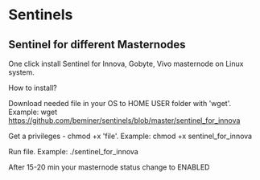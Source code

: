 # Sentinels
Sentinel for different Masternodes
----------------------------------
One click install Sentinel for Innova, Gobyte, Vivo masternode on Linux system.

How to install?

Download needed file in your OS to HOME USER folder with 'wget'.
Example:
	wget https://github.com/beminer/sentinels/blob/master/sentinel_for_innova

Get a privileges - chmod +x 'file'.
Example:
	chmod +x sentinel_for_innova

Run file.
Example:
	./sentinel_for_innova

After 15-20 min your masternode status change to ENABLED